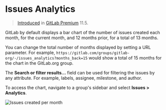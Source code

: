 # Issues Analytics

> [Introduced](https://gitlab.com/gitlab-org/gitlab-ee/issues/7478) in [GitLab Premium](https://about.gitlab.com/pricing/) 11.5.

GitLab by default displays a bar chart of the number of issues created each month, for the
current month, and 12 months prior, for a total of 13 months.

You can change the total number of months displayed by setting a URL parameter. 
For example, `https://gitlab.com/groups/gitlab-org/-/issues_analytics?months_back=15`
would show a total of 15 months for the chart in the GitLab.org group.

The **Search or filter results...** field can be used for filtering the issues by any attribute. For example, labels, assignee, milestone, and author.

To access the chart, navigate to a group's sidebar and select **Issues > Analytics**.

![Issues created per month](img/issues_created_per_month.png)
